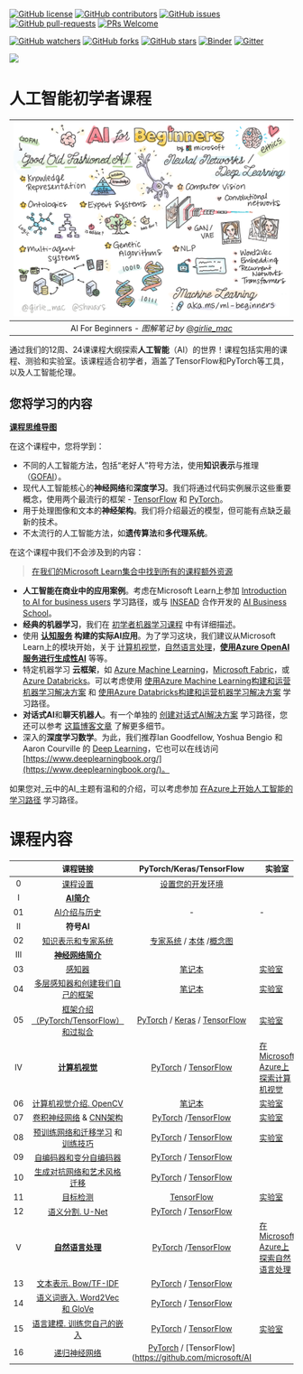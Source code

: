 [![GitHub license](https://img.shields.io/github/license/microsoft/AI-For-Beginners.svg)](https://github.com/microsoft/AI-For-Beginners/blob/main/LICENSE)
[![GitHub contributors](https://img.shields.io/github/contributors/microsoft/AI-For-Beginners.svg)](https://GitHub.com/microsoft/AI-For-Beginners/graphs/contributors/)
[![GitHub issues](https://img.shields.io/github/issues/microsoft/AI-For-Beginners.svg)](https://GitHub.com/microsoft/AI-For-Beginners/issues/)
[![GitHub pull-requests](https://img.shields.io/github/issues-pr/microsoft/AI-For-Beginners.svg)](https://GitHub.com/microsoft/AI-For-Beginners/pulls/)
[![PRs Welcome](https://img.shields.io/badge/PRs-welcome-brightgreen.svg?style=flat-square)](http://makeapullrequest.com)

[![GitHub watchers](https://img.shields.io/github/watchers/microsoft/AI-For-Beginners.svg?style=social&label=Watch)](https://GitHub.com/microsoft/AI-For-Beginners/watchers/)
[![GitHub forks](https://img.shields.io/github/forks/microsoft/AI-For-Beginners.svg?style=social&label=Fork)](https://GitHub.com/microsoft/AI-For-Beginners/network/)
[![GitHub stars](https://img.shields.io/github/stars/microsoft/AI-For-Beginners.svg?style=social&label=Star)](https://GitHub.com/microsoft/AI-For-Beginners/stargazers/)
[![Binder](https://mybinder.org/badge_logo.svg)](https://mybinder.org/v2/gh/microsoft/ai-for-beginners/HEAD)
[![Gitter](https://badges.gitter.im/Microsoft/ai-for-beginners.svg)](https://gitter.im/Microsoft/ai-for-beginners?utm_source=badge&utm_medium=badge&utm_campaign=pr-badge)

[![](https://dcbadge.vercel.app/api/server/ByRwuEEgH4)](https://discord.gg/zxKYvhSnVp?WT.mc_id=academic-000002-leestott)

# 人工智能初学者课程

|![Sketchnote by [(@girlie_mac)](https://twitter.com/girlie_mac)](./lessons/sketchnotes/ai-overview.png)|
|:---:|
| AI For Beginners - _图解笔记 by [@girlie_mac](https://twitter.com/girlie_mac)_ |

通过我们的12周、24课课程大纲探索**人工智能**（AI）的世界！课程包括实用的课程、测验和实验室。该课程适合初学者，涵盖了TensorFlow和PyTorch等工具，以及人工智能伦理。

## 您将学习的内容

**[课程思维导图](http://soshnikov.com/courses/ai-for-beginners/mindmap.html)**

在这个课程中，您将学到：

* 不同的人工智能方法，包括“老好人”符号方法，使用**知识表示**与推理（[GOFAI](https://en.wikipedia.org/wiki/Symbolic_artificial_intelligence)）。
* 现代人工智能核心的**神经网络**和**深度学习**。我们将通过代码实例展示这些重要概念，使用两个最流行的框架 - [TensorFlow](http://Tensorflow.org) 和 [PyTorch](http://pytorch.org)。
* 用于处理图像和文本的**神经架构**。我们将介绍最近的模型，但可能有点缺乏最新的技术。
* 不太流行的人工智能方法，如**遗传算法**和**多代理系统**。

在这个课程中我们不会涉及到的内容：

> [在我们的Microsoft Learn集合中找到所有的课程额外资源](https://learn.microsoft.com/en-us/collections/7w28iy2xrqzdj0?WT.mc_id=academic-77998-bethanycheum)

* **人工智能在商业中的应用案例**。考虑在Microsoft Learn上参加 [Introduction to AI for business users](https://docs.microsoft.com/learn/paths/introduction-ai-for-business-users/?WT.mc_id=academic-77998-bethanycheum) 学习路径，或与 [INSEAD](https://www.insead.edu/) 合作开发的 [AI Business School](https://www.microsoft.com/ai/ai-business-school/?WT.mc_id=academic-77998-bethanycheum)。
* **经典的机器学习**，我们在 [初学者机器学习课程](http://github.com/Microsoft/ML-for-Beginners) 中有详细描述。
* 使用 **[认知服务](https://azure.microsoft.com/services/cognitive-services/?WT.mc_id=academic-77998-bethanycheum) 构建的实际AI应用**。为了学习这块，我们建议从Microsoft Learn上的模块开始，关于 [计算机视觉](https://docs.microsoft.com/learn/paths/create-computer-vision-solutions-azure-cognitive-services/?WT.mc_id=academic-77998-bethanycheum)，[自然语言处理](https://docs.microsoft.com/learn/paths/explore-natural-language-processing/?WT.mc_id=academic-77998-bethanycheum)，**[使用Azure OpenAI服务进行生成性AI](https://learn.microsoft.com/en-us/training/paths/develop-ai-solutions-azure-openai/?WT.mc_id=academic-77998-bethanycheum)** 等等。
* 特定机器学习 **云框架**，如 [Azure Machine Learning](https://azure.microsoft.com/services/machine-learning/?WT.mc_id=academic-77998-bethanycheum)，[Microsoft Fabric](https://learn.microsoft.com/en-us/training/paths/get-started-fabric/?WT.mc_id=academic-77998-bethanycheum)，或 [Azure Databricks](https://docs.microsoft.com/learn/paths/data-engineer-azure-databricks?WT.mc_id=academic-77998-bethanycheum)。可以考虑使用 [使用Azure Machine Learning构建和运营机器学习解决方案](https://docs.microsoft.com/learn/paths/build-ai-solutions-with-azure-ml-service/?WT.mc_id=academic-77998-bethanycheum) 和 [使用Azure Databricks构建和运营机器学习解决方案](https://docs.microsoft.com/learn/paths/build-operate-machine-learning-solutions-azure-databricks/?WT.mc_id=academic-77998-bethanycheum) 学习路径。
* **对话式AI**和**聊天机器人**。有一个单独的 [创建对话式AI解决方案](https://docs.microsoft.com/learn/paths/create-conversational-ai-solutions/?WT.mc_id=academic-77998-bethanycheum) 学习路径，您还可以参考 [这篇博客文章](https://soshnikov.com/azure/hello-bot-conversational-ai-on-microsoft-platform/) 了解更多细节。
* 深入的**深度学习数学**。为此，我们推荐Ian Goodfellow, Yoshua Bengio 和 Aaron Courville 的 [Deep Learning](https://www.amazon.com/Deep-Learning-Adaptive-Computation-Machine/dp/0262035618)，它也可以在线访问 [https://www.deeplearningbook.org/](https://www.deeplearningbook.org/)。

如果您对_云中的AI_主题有温和的介绍，可以考虑参加 [在Azure上开始人工智能的学习路径](https://docs.microsoft.com/learn/paths/get-started-with-artificial-intelligence-on-azure/?WT.mc_id=academic-77998-bethanycheum) 学习路径。

# 课程内容

|     |                                                                 课程链接                                                                  |                                           PyTorch/Keras/TensorFlow                                          | 实验室                                                            |
| :-: | :------------------------------------------------------------------------------------------------------------------------------------------: | :---------------------------------------------------------------------------------------------: | ------------------------------------------------------------------------------ |
| 0  |                                 [课程设置](./lessons/0-course-setup/setup_chs.md)                                 |                      [设置您的开发环境](./lessons/0-course-setup/how-to-run_chs.md)                       |   |
| I  |               [**AI简介**](./lessons/1-Intro/README_chs.md)      | | |
| 01  |       [AI介绍与历史](./lessons/1-Intro/README_chs.md)       |           -                            | -  |
| II |              **符号AI**              |
| 02  |       [知识表示和专家系统](./lessons/2-Symbolic/README_chs.md)       |            [专家系统](https://github.com/microsoft/AI-For-Beginners/blob/main/lessons/2-Symbolic/Animals.ipynb) /  [本体](https://github.com/microsoft/AI-For-Beginners/blob/main/lessons/2-Symbolic/FamilyOntology.ipynb) /[概念图](https://github.com/microsoft/AI-For-Beginners/blob/main/lessons/2-Symbolic/MSConceptGraph.ipynb)                             |  |
| III |                        [**神经网络简介**](./lessons/3-NeuralNetworks/README_chs.md) |||
| 03  |                [感知器](./lessons/3-NeuralNetworks/03-Perceptron/README_chs.md)                 |                       [笔记本](https://github.com/microsoft/AI-For-Beginners/blob/main/lessons/3-NeuralNetworks/03-Perceptron/Perceptron.ipynb)                      | [实验室](./lessons/3-NeuralNetworks/03-Perceptron/lab/README_chs.md) |
| 04  |                   [多层感知器和创建我们自己的框架](./lessons/3-NeuralNetworks/04-OwnFramework/README_chs.md)                   |        [笔记本](https://github.com/microsoft/AI-For-Beginners/blob/main/lessons/3-NeuralNetworks/04-OwnFramework/OwnFramework.ipynb)        | [实验室](./lessons/3-NeuralNetworks/04-OwnFramework/lab/README_chs.md) |
| 05  |            [框架介绍（PyTorch/TensorFlow）和过拟合](./lessons/3-NeuralNetworks/05-Frameworks/README_chs.md)             |           [PyTorch](https://github.com/microsoft/AI-For-Beginners/blob/main/lessons/3-NeuralNetworks/05-Frameworks/IntroPyTorch.ipynb) / [Keras](https://github.com/microsoft/AI-For-Beginners/blob/main/lessons/3-NeuralNetworks/05-Frameworks/IntroKeras.ipynb) / [TensorFlow](https://github.com/microsoft/AI-For-Beginners/blob/main/lessons/3-NeuralNetworks/05-Frameworks/IntroKerasTF.ipynb)             | [实验室](./lessons/3-NeuralNetworks/05-Frameworks/lab/README_chs.md) |
| IV  |            [**计算机视觉**](./lessons/4-ComputerVision/README_chs.md)             | [PyTorch](https://docs.microsoft.com/learn/modules/intro-computer-vision-pytorch/?WT.mc_id=academic-77998-cacaste) / [TensorFlow](https://docs.microsoft.com/learn/modules/intro-computer-vision-TensorFlow/?WT.mc_id=academic-77998-cacaste)| [在Microsoft Azure上探索计算机视觉](https://learn.microsoft.com/en-us/collections/7w28iy2xrqzdj0?WT.mc_id=academic-77998-bethanycheum) |
| 06  |            [计算机视觉介绍. OpenCV](./lessons/4-ComputerVision/06-IntroCV/README_chs.md)             |           [笔记本](https://github.com/microsoft/AI-For-Beginners/blob/main/lessons/4-ComputerVision/06-IntroCV/OpenCV.ipynb)         | [实验室](./lessons/4-ComputerVision/06-IntroCV/lab/README_chs.md) |
| 07  |            [卷积神经网络](./lessons/4-ComputerVision/07-ConvNets/README_chs.md) &  [CNN架构](./lessons/4-ComputerVision/07-ConvNets/CNN_Architectures_chs.md)             |           [PyTorch](https://github.com/microsoft/AI-For-Beginners/blob/main/lessons/4-ComputerVision/07-ConvNets/ConvNetsPyTorch.ipynb) /[TensorFlow](https://microsoft.github.io/AI-For-Beginners/lessons/4-ComputerVision/07-ConvNets/ConvNetsTF.ipynb)             | [实验室](./lessons/4-ComputerVision/07-ConvNets/lab/README_chs.md) |
| 08  |            [预训练网络和迁移学习](./lessons/4-ComputerVision/08-TransferLearning/README_chs.md) 和 [训练技巧](./lessons/4-ComputerVision/08-TransferLearning/TrainingTricks_chs.md)             |           [PyTorch](https://github.com/microsoft/AI-For-Beginners/blob/main/lessons/4-ComputerVision/08-TransferLearning/TransferLearningPyTorch.ipynb) / [TensorFlow](https://github.com/microsoft/AI-For-Beginners/blob/main/lessons/3-NeuralNetworks/05-Frameworks/IntroKerasTF.ipynb)             | [实验室](./lessons/4-ComputerVision/08-TransferLearning/lab/README_chs.md) |
| 09  |            [自编码器和变分自编码器](./lessons/4-ComputerVision/09-Autoencoders/README_chs.md)             |           [PyTorch](https://github.com/microsoft/AI-For-Beginners/blob/main/lessons/4-ComputerVision/09-Autoencoders/AutoEncodersPyTorch.ipynb) / [TensorFlow](https://github.com/microsoft/AI-For-Beginners/blob/main/lessons/4-ComputerVision/09-Autoencoders/AutoencodersTF.ipynb)             |  |
| 10  |            [生成对抗网络和艺术风格迁移](./lessons/4-ComputerVision/10-GANs/README_chs.md)             |           [PyTorch](https://github.com/microsoft/AI-For-Beginners/blob/main/lessons/4-ComputerVision/10-GANs/GANPyTorch.ipynb) / [TensorFlow](https://github.com/microsoft/AI-For-Beginners/blob/main/lessons/4-ComputerVision/10-GANs/GANTF.ipynb)             |  |
| 11  |            [目标检测](./lessons/4-ComputerVision/11-ObjectDetection/README_chs.md)             |         [TensorFlow](https://github.com/microsoft/AI-For-Beginners/blob/main/lessons/4-ComputerVision/11-ObjectDetection/ObjectDetection.ipynb)             | [实验室](./lessons/4-ComputerVision/11-ObjectDetection/lab/README_chs.md) |
| 12  |            [语义分割. U-Net](./lessons/4-ComputerVision/12-Segmentation/README_chs.md)             |           [PyTorch](https://github.com/microsoft/AI-For-Beginners/blob/main/lessons/4-ComputerVision/12-Segmentation/SemanticSegmentationPytorch.ipynb) / [TensorFlow](https://microsoft.github.io/AI-For-Beginners/lessons/4-ComputerVision/12-Segmentation/SemanticSegmentationTF.ipynb)             |  |
| V  |            [**自然语言处理**](./lessons/5-NLP/README_chs.md)             | [PyTorch](https://docs.microsoft.com/learn/modules/intro-natural-language-processing-pytorch/?WT.mc_id=academic-77998-cacaste) /[TensorFlow](https://docs.microsoft.com/learn/modules/intro-natural-language-processing-TensorFlow/?WT.mc_id=academic-77998-cacaste) | [在Microsoft Azure上探索自然语言处理](https://learn.microsoft.com/en-us/collections/7w28iy2xrqzdj0?WT.mc_id=academic-77998-bethanycheum)|
| 13  |            [文本表示. Bow/TF-IDF](./lessons/5-NLP/13-TextRep/README_chs.md)             |           [PyTorch](https://github.com/microsoft/AI-For-Beginners/blob/main/lessons/5-NLP/13-TextRep/TextRepresentationPyTorch.ipynb) / [TensorFlow](https://github.com/microsoft/AI-For-Beginners/blob/main/lessons/5-NLP/13-TextRep/TextRepresentationTF.ipynb)             | |
| 14  |            [语义词嵌入. Word2Vec 和 GloVe](./lessons/5-NLP/14-Embeddings/README_chs.md)             |           [PyTorch](https://github.com/microsoft/AI-For-Beginners/blob/main/lessons/5-NLP/14-Embeddings/EmbeddingsPyTorch.ipynb) / [TensorFlow](https://github.com/microsoft/AI-For-Beginners/blob/main/lessons/5-NLP/14-Embeddings/EmbeddingsTF.ipynb)             |  |
| 15  |            [语言建模. 训练您自己的嵌入](./lessons/5-NLP/15-LanguageModeling/README_chs.md)             |           [PyTorch](https://github.com/microsoft/AI-For-Beginners/blob/main/lessons/5-NLP/15-LanguageModeling/CBoW-PyTorch.ipynb) / [TensorFlow](https://github.com/microsoft/AI-For-Beginners/blob/main/lessons/5-NLP/15-LanguageModeling/CBoW-TF.ipynb)             | [实验室](./lessons/5-NLP/15-LanguageModeling/lab/README_chs.md) |
| 16  |            [递归神经网络](./lessons/5-NLP/16-RNN/README_chs.md)             |           [PyTorch](https://github.com/microsoft/AI-For-Beginners/blob/main/lessons/5-NLP/16-RNN/RNNPyTorch.ipynb) / [TensorFlow](https://github.com/microsoft/AI